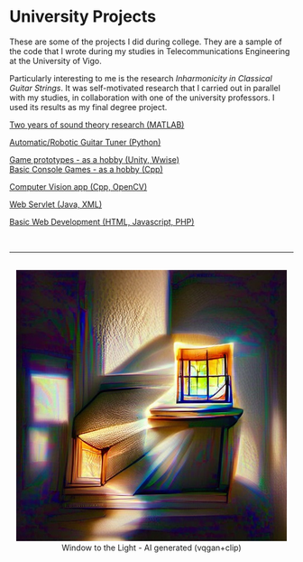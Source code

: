 # University Projects

These are some of the projects I did during college. They are a sample of the code that I wrote during my studies in Telecommunications Engineering at the University of Vigo.

Particularly interesting to me is the research *Inharmonicity in Classical Guitar Strings*. It was self-motivated research that I carried out in parallel with my studies, in collaboration with one of the university professors. I used its results as my final degree project.

 [Two years of sound theory research (MATLAB)](https://github.com/ManuCanedo/UniProjects/tree/master/inarmonicity-guitar-strings-research)  
 
 [Automatic/Robotic Guitar Tuner (Python)](https://github.com/ManuCanedo/UniProjects/tree/master/guitar-auto-tuner)  
 
 [Game prototypes - as a hobby (Unity, Wwise)](https://github.com/ManuCanedo/UniProjects/tree/master/3d-games-unity)    
 [Basic Console Games - as a hobby (Cpp)](https://github.com/ManuCanedo/UniProjects/tree/master/making-simple-games)  

 [Computer Vision app (Cpp, OpenCV)](https://github.com/ManuCanedo/UniProjects/tree/master/webcam-id-segmenter)  

 [Web Servlet (Java, XML)](https://github.com/ManuCanedo/UniProjects/tree/master/servlet)  

 [Basic Web Development (HTML, Javascript, PHP)](https://github.com/ManuCanedo/UniProjects/tree/master/web-dev-fundamentals)  

<br><hr>
<p align="center">
  <br> <img width="480" height="480" src="media/window-to-the-light-ai.jpg">
  <br> Window to the Light - AI generated (vqgan+clip)
</p>
